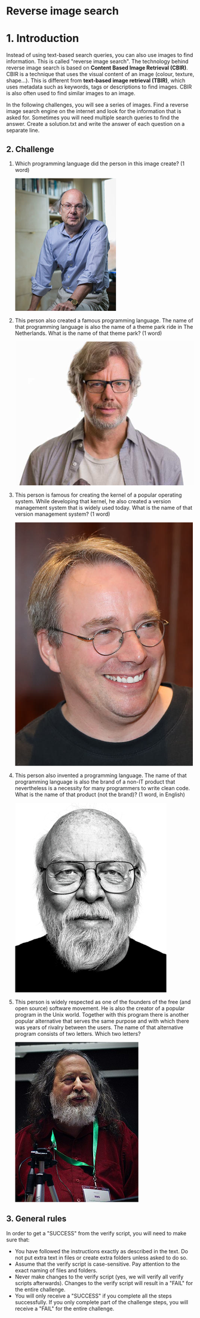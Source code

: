 # Reverse image search

# 1. Introduction

Instead of using text-based search queries, you can also use images to find information. This is called "reverse image search". The technology behind reverse image search is based on **Content Based Image Retrieval (CBIR)**. CBIR is a technique that uses the visual content of an image (colour, texture, shape...). This is different from **text-based image retrieval (TBIR)**, which uses metadata such as keywords, tags or descriptions to find images. CBIR is also often used to find similar images to an image.

In the following challenges, you will see a series of images. Find a reverse image search engine on the internet and look for the information that is asked for. Sometimes you will need multiple search queries to find the answer. Create a solution.txt and write the answer of each question on a separate line.

## 2. Challenge

1.  Which programming language did the person in this image create? (1 word)

    ![image](1.jpg)

1.  This person also created a famous programming language. The name of that programming language is also the name of a theme park ride in The Netherlands. What is the name of that theme park? (1 word)

    ![image](2.jpg)

1.  This person is famous for creating the kernel of a popular operating system. While developing that kernel, he also created a version management system that is widely used today. What is the name of that version management system? (1 word)

    ![image](3.jpg)

1.  This person also invented a programming language. The name of that programming language is also the brand of a non-IT product that nevertheless is a necessity for many programmers to write clean code. What is the name of that product (not the brand)? (1 word, in English)

    ![image](4.jpg)

1.  This person is widely respected as one of the founders of the free (and open source) software movement. He is also the creator of a popular program in the Unix world. Together with this program there is another popular alternative that serves the same purpose and with which there was years of rivalry between the users. The name of that alternative program consists of two letters. Which two letters?

    ![image](5.jpg)

## 3. General rules

In order to get a "SUCCESS" from the verify script, you will need to make sure that:

-   You have followed the instructions exactly as described in the text. Do not put extra text in files or create extra folders unless asked to do so.
-   Assume that the verify script is case-sensitive. Pay attention to the exact naming of files and folders.
-   Never make changes to the verify script (yes, we will verify all verify scripts afterwards). Changes to the verify script will result in a "FAIL" for the entire challenge.
-   You will only receive a "SUCCESS" if you complete all the steps successfully. If you only complete part of the challenge steps, you will receive a "FAIL" for the entire challenge.

